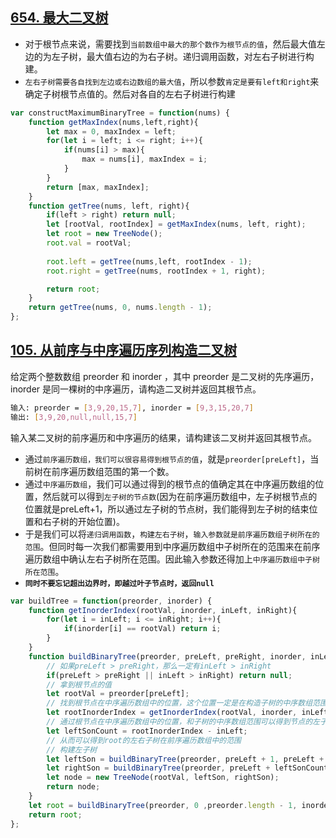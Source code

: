 ## [654. 最大二叉树](https://leetcode-cn.com/problems/maximum-binary-tree/)

- 对于根节点来说，需要找到`当前数组中最大的那个数作为根节点的值`，然后最大值左边的为左子树，最大值右边的为右子树。递归调用函数，对左右子树进行构建。
- `左右子树需要各自找到左边或右边数组的最大值`，所以参数`肯定是要有left和right`来确定子树根节点值的。然后对各自的左右子树进行构建

``` javascript
var constructMaximumBinaryTree = function(nums) {
    function getMaxIndex(nums,left,right){
        let max = 0, maxIndex = left;
        for(let i = left; i <= right; i++){
            if(nums[i] > max){
                max = nums[i], maxIndex = i;
            } 
        }
        return [max, maxIndex];
    }
    function getTree(nums, left, right){
        if(left > right) return null;
        let [rootVal, rootIndex] = getMaxIndex(nums, left, right);
        let root = new TreeNode();
        root.val = rootVal;
        
        root.left = getTree(nums,left, rootIndex - 1);
        root.right = getTree(nums, rootIndex + 1, right);

        return root;
    }
    return getTree(nums, 0, nums.length - 1);
};
```

## [105. 从前序与中序遍历序列构造二叉树](https://leetcode-cn.com/problems/construct-binary-tree-from-preorder-and-inorder-traversal/)

给定两个整数数组 preorder 和 inorder ，其中 preorder 是二叉树的先序遍历， inorder 是同一棵树的中序遍历，请构造二叉树并返回其根节点。

``` bash
输入: preorder = [3,9,20,15,7], inorder = [9,3,15,20,7]
输出: [3,9,20,null,null,15,7]

```

输入某二叉树的前序遍历和中序遍历的结果，请构建该二叉树并返回其根节点。

- 通过`前序遍历数组，我们可以很容易得到根节点的值`，就是`preorder[preLeft]`，当前树在前序遍历数组范围的第一个数。
- 通过`中序遍历数组`，我们可以通过得到的根节点的值确定其在中序遍历数组的位置，然后就可以得到`左子树的节点数`(因为在前序遍历数组中，左子树根节点的位置就是preLeft+1，所以通过左子树的节点树，我们能得到左子树的结束位置和右子树的开始位置)。
- 于是我们可以将`递归调用函数`，`构建左右子树`，`输入参数就是前序遍历数组子树所在的范围`。但同时每一次我们都需要用到中序遍历数组中子树所在的范围来在前序遍历数组中确认左右子树所在范围。因此输入参数还得加上`中序遍历数组中子树所在范围`。
- **`同时不要忘记超出边界时，即越过叶子节点时，返回null`**

``` javascript
var buildTree = function(preorder, inorder) {
    function getInorderIndex(rootVal, inorder, inLeft, inRight){
        for(let i = inLeft; i <= inRight; i++){
            if(inorder[i] == rootVal) return i;
        }
    }
    function buildBinaryTree(preorder, preLeft, preRight, inorder, inLeft, inRight){
        // 如果preLeft > preRight，那么一定有inLeft > inRight
        if(preLeft > preRight || inLeft > inRight) return null;
        // 拿到根节点的值
        let rootVal = preorder[preLeft];
        // 找到根节点在中序遍历数组中的位置，这个位置一定是在构造子树的中序数组范围内
        let rootInorderIndex = getInorderIndex(rootVal, inorder, inLeft, inRight);
        // 通过根节点在中序遍历数组中的位置，和子树的中序数组范围可以得到节点的左子树数量
        let leftSonCount = rootInorderIndex - inLeft;
        // 从而可以得到root的左右子树在前序遍历数组中的范围
        // 构建左子树
        let leftSon = buildBinaryTree(preorder, preLeft + 1, preLeft + leftSonCount, inorder, inLeft, rootInorderIndex - 1);
        let rightSon = buildBinaryTree(preorder, preLeft + leftSonCount + 1, preRight, inorder, rootInorderIndex + 1, inRight);
        let node = new TreeNode(rootVal, leftSon, rightSon);
        return node;
    }
    let root = buildBinaryTree(preorder, 0 ,preorder.length - 1, inorder, 0, inorder.length - 1);
    return root;
};
```

